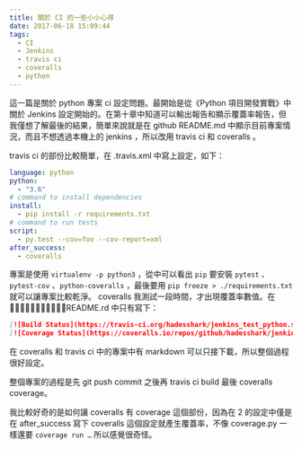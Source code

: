 ```yaml
---
title: 關於 CI 的一些小小心得
date: 2017-06-18 15:09:44
tags:
  - CI
  - Jenkins
  - travis ci
  - coveralls
  - python
---
```


這一篇是關於 python 專案 ci 設定問題。最開始是從《Python 項目開發實戰》中關於 Jenkins 設定開始的。在第十章中知道可以輸出報告和顯示覆蓋率報告，但我僅想了解最後的結果，簡單來說就是在 github README.md 中顯示目前專案情況，而且不想透過本機上的 jenkins ，所以改用 travis ci 和 coveralls 。

travis ci 的部份比較簡單，在 .travis.xml 中寫上設定，如下：

```yaml
language: python
python:
  - "3.6"
# command to install dependencies
install:
  - pip install -r requirements.txt
# command to run tests
script:
  - py.test --cov=foo --cov-report=xml
after_success:
  - coveralls
```



專案是使用 `virtualenv -p python3` ，從中可以看出 `pip` 要安裝 `pytest` 、 `pytest-cov` 、`python-coveralls` ，最後要用 `pip freeze > ./requirements.txt` 就可以讓專案比較乾淨。 coveralls 我測試一段時間，才出現覆蓋率數值。在 README.rd 中只有寫下：

```markdown
[![Build Status](https://travis-ci.org/hadesshark/jenkins_test_python.svg?branch=master)](https://travis-ci.org/hadesshark/jenkins_test_python)
[![Coverage Status](https://coveralls.io/repos/github/hadesshark/jenkins_test_python/badge.svg?branch=master)](https://coveralls.io/github/hadesshark/jenkins_test_python?branch=master)
```

在 coveralls 和 travis ci 中的專案中有 markdown 可以只接下載，所以整個過程很好設定。



整個專案的過程是先 git push commit 之後再 travis ci build 最後 coveralls coverage。

我比較好奇的是如何讓 coveralls 有 coverage 這個部份，因為在 2 的設定中僅是在 after_success 寫下 coveralls 這個設定就產生覆蓋率，不像 coverage.py 一樣還要 `coverage run …` 所以感覺很奇怪。
